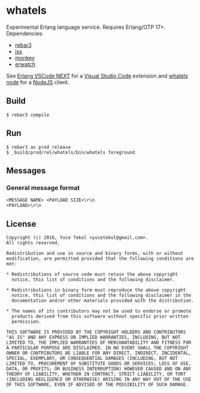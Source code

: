# whatels

Experimental Erlang language service. Requires Erlang/OTP 17+. Dependencies:

* [rebar3](http://www.rebar3.org)
* [jsx](https://github.com/talentdeficit/jsx)
* [monkey](https://github.com/yuce/monkey)
* [erwatch](https://github.com/yuce/erwatch)

See [Erlang VSCode NEXT](https://github.com/yuce/vscode-erlang-next)
for a [Visual Studio Code](https://code.visualstudio.com/) extension and
[whatels node](https://www.npmjs.com/package/whatels)
for a [NodeJS](https://nodejs.org) client.

## Build

    $ rebar3 compile

## Run

    $ rebar3 as prod release
    $ _build/prod/rel/whatels/bin/whatels foreground

## Messages

### General message format

    <MESSAGE NAME> <PAYLOAD SIZE>\r\n
    <PAYLOAD>\r\n

## License

```
Copyright (c) 2016, Yuce Tekol <yucetekol@gmail.com>.
All rights reserved.

Redistribution and use in source and binary forms, with or without
modification, are permitted provided that the following conditions are
met:

* Redistributions of source code must retain the above copyright
  notice, this list of conditions and the following disclaimer.

* Redistributions in binary form must reproduce the above copyright
  notice, this list of conditions and the following disclaimer in the
  documentation and/or other materials provided with the distribution.

* The names of its contributors may not be used to endorse or promote
  products derived from this software without specific prior written
  permission.

THIS SOFTWARE IS PROVIDED BY THE COPYRIGHT HOLDERS AND CONTRIBUTORS
"AS IS" AND ANY EXPRESS OR IMPLIED WARRANTIES, INCLUDING, BUT NOT
LIMITED TO, THE IMPLIED WARRANTIES OF MERCHANTABILITY AND FITNESS FOR
A PARTICULAR PURPOSE ARE DISCLAIMED. IN NO EVENT SHALL THE COPYRIGHT
OWNER OR CONTRIBUTORS BE LIABLE FOR ANY DIRECT, INDIRECT, INCIDENTAL,
SPECIAL, EXEMPLARY, OR CONSEQUENTIAL DAMAGES (INCLUDING, BUT NOT
LIMITED TO, PROCUREMENT OF SUBSTITUTE GOODS OR SERVICES; LOSS OF USE,
DATA, OR PROFITS; OR BUSINESS INTERRUPTION) HOWEVER CAUSED AND ON ANY
THEORY OF LIABILITY, WHETHER IN CONTRACT, STRICT LIABILITY, OR TORT
(INCLUDING NEGLIGENCE OR OTHERWISE) ARISING IN ANY WAY OUT OF THE USE
OF THIS SOFTWARE, EVEN IF ADVISED OF THE POSSIBILITY OF SUCH DAMAGE.
```